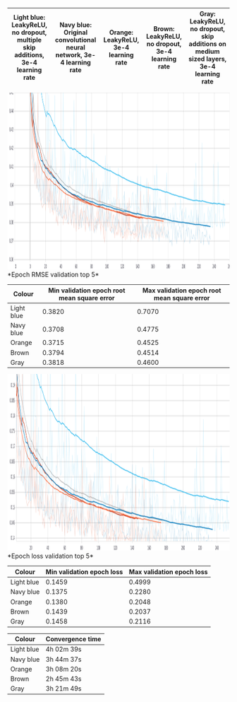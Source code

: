
| Light blue: LeakyReLU, no dropout, multiple skip additions, 3e-4 learning rate| Navy blue: Original convolutional neural network, 3e-4 learning rate| Orange: LeakyReLU, 3e-4 learning rate | Brown: LeakyReLU, no dropout, 3e-4 learning rate |  Gray: LeakyReLU, no dropout, skip additions on medium sized layers, 3e-4 learning rate |
|----------------|------------------|----------------|------------------|------------------|

<img src="https://github.com/toma-ungureanu/Licenta/blob/master/model_statistics/validation/epoch_rmse_val_top5.png" width="1500" height="400">
*Epoch RMSE validation top 5*

| Colour |Min validation epoch root mean square error | Max validation epoch root mean square error |
|----------------|----------------|----------------|
| Light blue          |  0.3820      |0.7070  |
| Navy blue         | 0.3708        |0.4775|
| Orange           |   0.3715      |0.4525|
| Brown      |   0.3794       |0.4514 |
| Gray          |  0.3818      |0.4600|

<img src="https://github.com/toma-ungureanu/Licenta/blob/master/model_statistics/validation/epoch_loss_val_top5.png" width="1500" height="400">
*Epoch loss validation top 5*

| Colour | Min validation epoch loss | Max validation epoch loss |
|----------------|----------------|----------------|
| Light blue          |  0.1459       |0.4999  |
| Navy blue         |  0.1375       | 0.2280|
| Orange           |  0.1380      |0.2048|
| Brown      |   0.1439       |0.2037 |
| Gray          |    0.1458      |0.2116|

| Colour | Convergence time |
|------------------|------------------|
|Light blue| 4h 02m 39s       |
|Navy blue| 3h 44m 37s       |
|Orange| 3h 08m 20s       |
|Brown| 2h 45m 43s       |
|Gray| 3h 21m 49s       |
